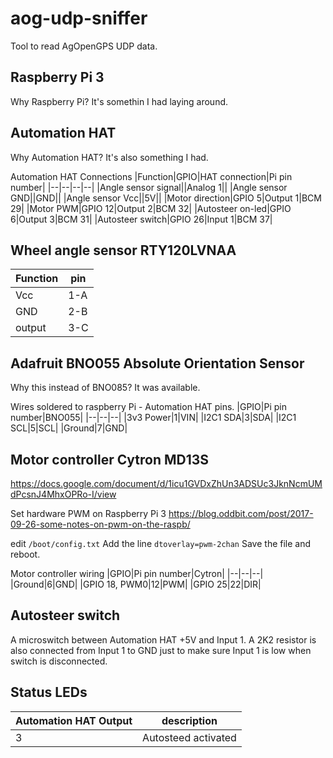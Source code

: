 # aog-udp-sniffer
Tool to read AgOpenGPS UDP data.

## Raspberry Pi 3
Why Raspberry Pi? It's somethin I had laying around.

## Automation HAT
Why Automation HAT? It's also something I had.

Automation HAT Connections
|Function|GPIO|HAT connection|Pi pin number|
|--|--|--|--|
|Angle sensor signal||Analog 1||
|Angle sensor GND||GND||
|Angle sensor Vcc||5V||
|Motor direction|GPIO 5|Output 1|BCM 29|
|Motor PWM|GPIO 12|Output 2|BCM 32|
|Autosteer on-led|GPIO 6|Output 3|BCM 31|
|Autosteer switch|GPIO 26|Input 1|BCM 37|

## Wheel angle sensor **RTY120LVNAA**
|Function|pin|
|--|--|
|Vcc|1-A|
|GND|2-B|
|output|3-C|

## Adafruit BNO055 Absolute Orientation Sensor
Why this instead of BNO085? It was available.

Wires soldered to raspberry Pi - Automation HAT pins.
|GPIO|Pi pin number|BNO055|
|--|--|--|
|3v3 Power|1|VIN|
|I2C1 SDA|3|SDA|
|I2C1 SCL|5|SCL|
|Ground|7|GND|

## Motor controller Cytron MD13S
https://docs.google.com/document/d/1icu1GVDxZhUn3ADSUc3JknNcmUMdPcsnJ4MhxOPRo-I/view

Set hardware PWM on Raspberry Pi 3
https://blog.oddbit.com/post/2017-09-26-some-notes-on-pwm-on-the-raspb/

edit `/boot/config.txt`
Add the line `dtoverlay=pwm-2chan`
Save the file and reboot.

Motor controller wiring
|GPIO|Pi pin number|Cytron|
|--|--|--|
|Ground|6|GND|
|GPIO 18, PWM0|12|PWM|
|GPIO 25|22|DIR|

## Autosteer switch
A microswitch between Automation HAT +5V and Input 1. A 2K2 resistor is also connected from Input 1 to GND just to make sure Input 1 is low when switch is disconnected.

## Status LEDs

|Automation HAT Output|description|
|--|--|
|3|Autosteed activated|

